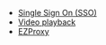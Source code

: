 * [Single Sign On (SSO)](/troubleshooting/troubleshooting-single-sign-on.md)
* [Video playback](/troubleshooting/troubleshooting-playback.md)
* [EZProxy](/troubleshooting/troubleshooting-ezproxy.md)
